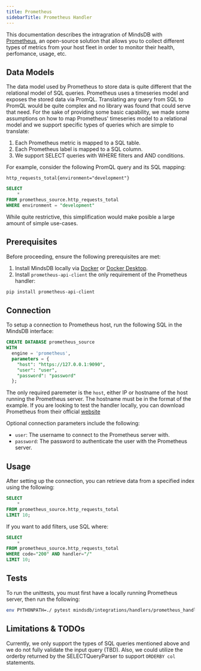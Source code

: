 ```yaml
---
title: Prometheus
sidebarTitle: Prometheus Handler
---
```


This documentation describes the intragration of MindsDB with [Prometheus](https://prometheus.io/), an open-source solution that allows you to collect different types of metrics from your host fleet in order to monitor their health, perfomance, usage, etc. 

## Data Models 
The data model used by Prometheus to store data is quite different that the relational model of SQL queries. Prometheus uses a timeseries model and exposes the stored data via PromQL. Translating any query from SQL to PromQL would be quite complex and no library was found that could serve that need. For the sake of providing some basic capability, we made some assumptions on how to map Prometheus' timeseries model to a relational model and we support specific types of queries which are simple to translate:

1. Each Prometheus metric is mapped to a SQL table.
2. Each Prometheus label is mapped to a SQL column. 
2. We support SELECT queries with WHERE filters and AND conditions. 

For example, consider the following PromQL query and its SQL mapping: 

```
http_requests_total{environment="development"}
```

```sql
SELECT
    *
FROM prometheus_source.http_requests_total
WHERE environment = "development"
```

While quite restrictive, this simplification would make posible a large amount of simple use-cases. 

## Prerequisites

Before proceeding, ensure the following prerequisites are met:

1. Install MindsDB locally via [Docker](/setup/self-hosted/docker) or [Docker Desktop](/setup/self-hosted/docker-desktop).
2. Install ```prometheus-api-client``` the only requirement of the Prometheus handler: 

```bash 
pip install prometheus-api-client
```

## Connection
To setup a connection to Prometheus host, run the following SQL in the MindsDB interface: 

```sql
CREATE DATABASE prometheus_source
WITH
  engine = 'prometheus',
  parameters = {
    "host": "https://127.0.0.1:9090",
    "user": "user",
    "password": "password"
  };
```

The only required paremeter is the `host`, either IP or hostname of the host running the Prometheus server. The hostname must be in the format of the example. If you are looking to test the handler locally, you can download Prometheus from their official [website](https://prometheus.io/download/)


Optional connection parameters include the following:

- `user`: The username to connect to the Prometheus server with.
- `password`: The password to authenticate the user with the Prometheus server.


## Usage

After setting up the connection, you can retrieve data from a specified index using the following:

```sql
SELECT 
    *
FROM prometheus_source.http_requests_total
LIMIT 10;
```

If you want to add filters, use SQL where:

```sql
SELECT 
    *
FROM prometheus_source.http_requests_total
WHERE code="200" AND handler="/"
LIMIT 10;
```

## Tests

To run the unittests, you must first have a locally running Prometheus server, then run the following: 

```bash
env PYTHONPATH=./ pytest mindsdb/integrations/handlers/prometheus_handler/tests/test_prometheus_handler.py
```

## Limitations & TODOs

Currently, we only support the types of SQL queries mentioned above and we do not fully validate the input query (TBD). 
Also, we could utilize the orderby returned by the SELECTQueryParser to support ```ORDERBY col``` statements. 
